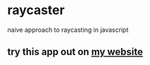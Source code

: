 # raycaster
naive approach to raycasting in javascript
## try this app out on [my website](https://elliotsemicolon.github.io/projects/raycaster/index.html "raycaster")
